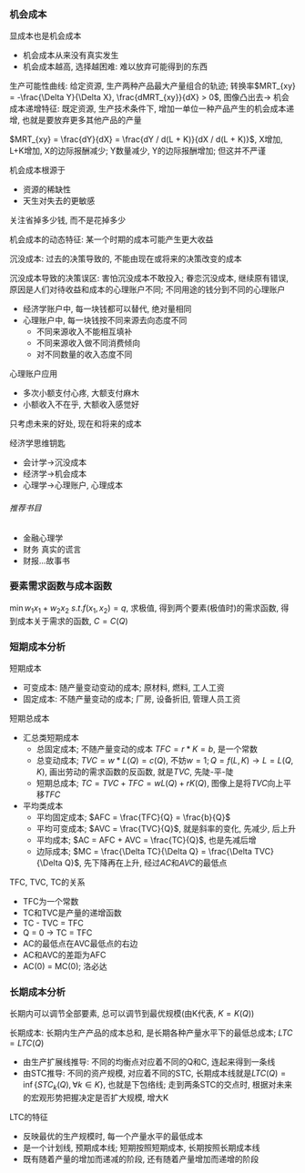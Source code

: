 ### 机会成本

显成本也是机会成本
- 机会成本从来没有真实发生
- 机会成本越高, 选择越困难: 难以放弃可能得到的东西

生产可能性曲线: 给定资源, 生产两种产品最大产量组合的轨迹; 转换率$MRT_{xy} = -\frac{\Delta Y}{\Delta X}, \frac{dMRT_{xy}}{dX} > 0$, 图像凸出去-> 机会成本递增特征: 既定资源, 生产技术条件下, 增加一单位一种产品产生的机会成本递增, 也就是要放弃更多其他产品的产量

$MRT_{xy} = \frac{dY}{dX} = \frac{dY / d(L + K)}{dX / d(L + K)}$, X增加, L+K增加, X的边际报酬减少; Y数量减少, Y的边际报酬增加; 但这并不严谨

机会成本根源于
- 资源的稀缺性
- 天生对失去的更敏感

关注省掉多少钱, 而不是花掉多少

机会成本的动态特征: 某一个时期的成本可能产生更大收益

沉没成本: 过去的决策导致的, 不能由现在或将来的决策改变的成本

沉没成本导致的决策误区: 害怕沉没成本不敢投入; 眷恋沉没成本, 继续原有错误, 原因是人们对待收益和成本的心理账户不同; 不同用途的钱分到不同的心理账户
- 经济学账户中, 每一块钱都可以替代, 绝对量相同
- 心理账户中, 每一块钱按不同来源去向态度不同
    - 不同来源收入不能相互填补
    - 不同来源收入做不同消费倾向
    - 对不同数量的收入态度不同

心理账户应用
- 多次小额支付心疼, 大额支付麻木
- 小额收入不在乎, 大额收入感觉好

只考虑未来的好处, 现在和将来的成本

经济学思维钥匙
- 会计学->沉没成本
- 经济学->机会成本
- 心理学->心理账户, 心理成本

###### 推荐书目

- 金融心理学
- 财务 真实的谎言
- 财报...故事书

### 要素需求函数与成本函数

$\min w_1x_1 + w_2x_2\ s.t. f(x_1, x_2) = q$, 求极值, 得到两个要素(极值时)的需求函数, 得到成本关于需求的函数, $C = C(Q)$

### 短期成本分析

短期成本
- 可变成本: 随产量变动变动的成本; 原材料, 燃料, 工人工资
- 固定成本: 不随产量变动的成本; 厂房, 设备折旧, 管理人员工资

短期总成本
- 汇总类短期成本
    - 总固定成本; 不随产量变动的成本 $TFC = r * K = b$, 是一个常数
    - 总变动成本; $TVC = w * L(Q) = c(Q)$, 不妨$w = 1; Q = f(L, K) \to L = L(Q, K)$, 画出劳动的需求函数的反函数, 就是$TVC$, 先陡-平-陡
    - 短期总成本; $TC = TVC + TFC = wL(Q) + rK(Q)$, 图像上是将$TVC$向上平移$TFC$
- 平均类成本
    - 平均固定成本; $AFC = \frac{TFC}{Q} = \frac{b}{Q}$
    - 平均可变成本; $AVC = \frac{TVC}{Q}$, 就是斜率的变化, 先减少, 后上升
    - 平均成本; $AC = AFC + AVC = \frac{TC}{Q}$, 也是先减后增
    - 边际成本; $MC = \frac{\Delta TC}{\Delta Q} = \frac{\Delta TVC}{\Delta Q}$, 先下降再在上升, 经过$AC$和$AVC$的最低点

TFC, TVC, TC的关系
- TFC为一个常数
- TC和TVC是产量的递增函数
- TC - TVC = TFC
- Q = 0 -> TC = TFC
- AC的最低点在AVC最低点的右边
- AC和AVC的差距为AFC
- AC(0) = MC(0); 洛必达

### 长期成本分析

长期内可以调节全部要素, 总可以调节到最优规模(由K代表, $K = K(Q)$)

长期成本: 长期内生产产品的成本总和, 是长期各种产量水平下的最低总成本; $LTC = LTC(Q)$

- 由生产扩展线推导: 不同的均衡点对应着不同的Q和C, 连起来得到一条线
- 由STC推导: 不同的资产规模, 对应着不同的STC, 长期成本线就是$LTC(Q) = \inf \{STC_{k}(Q), \forall k \in K\}$, 也就是下包络线; 走到两条STC的交点时, 根据对未来的宏观形势把握决定是否扩大规模, 增大K

LTC的特征
- 反映最优的生产规模时, 每一个产量水平的最低成本
- 是一个计划线, 预期成本线; 短期按照短期成本, 长期按照长期成本线
- 既有随着产量的增加而递减的阶段, 还有随着产量增加而递增的阶段
